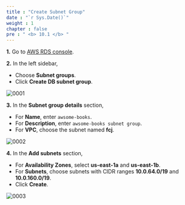 ```yaml
---
title : "Create Subnet Group"
date : "`r Sys.Date()`"
weight : 1
chapter : false
pre : " <b> 10.1 </b> "
---
```


**1.** Go to [AWS RDS console](https://console.aws.amazon.com/rds/).

**2.** In the left sidebar,

- Choose **Subnet groups**.
- Click **Create DB subnet group**.

![0001](/images/10/1/0001.svg?featherlight=false&width=100pc)

**3.** In the **Subnet group details** section,

- For **Name**, enter `awsome-books`.
- For **Description**, enter `awsome-books subnet group`.
- For **VPC**, choose the subnet named **fcj**.

![0002](/images/10/1/0002.svg?featherlight=false&width=100pc)

**4.** In the **Add subnets** section,

- For **Availability Zones**, select **us-east-1a** and **us-east-1b**.
- For **Subnets**, choose subnets with CIDR ranges **10.0.64.0/19** and **10.0.160.0/19**.
- Click **Create**.

![0003](/images/10/1/0003.svg?featherlight=false&width=100pc)
